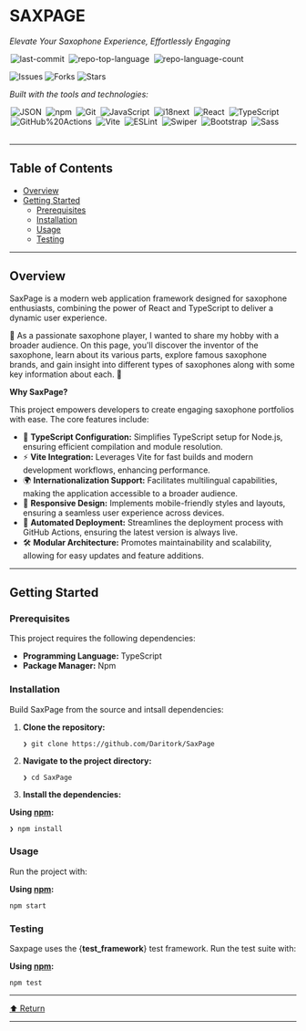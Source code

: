 <div align="left" class="">
<h1>SAXPAGE</h1>
<p><em>Elevate Your Saxophone Experience, Effortlessly Engaging</em></p>

<img alt="last-commit" src="https://img.shields.io/github/last-commit/Daritork/SaxPage?style=flat&amp;logo=git&amp;logoColor=white&amp;color=0080ff" class="inline-block mx-1" style="margin: 0px 2px;">
<img alt="repo-top-language" src="https://img.shields.io/github/languages/top/Daritork/SaxPage?style=flat&amp;color=0080ff" class="inline-block mx-1" style="margin: 0px 2px;">
<img alt="repo-language-count" src="https://img.shields.io/github/languages/count/Daritork/SaxPage?style=flat&amp;color=0080ff" class="inline-block mx-1" style="margin: 0px 2px;">


![Issues](https://img.shields.io/github/issues/Daritork/SaxPage.svg) 
![Forks](https://img.shields.io/github/forks/Daritork/SaxPage.svg) 
![Stars](https://img.shields.io/github/stars/Daritork/SaxPage.svg)


<p><em>Built with the tools and technologies:</em></p>
<img alt="JSON" src="https://img.shields.io/badge/JSON-000000.svg?style=flat&amp;logo=JSON&amp;logoColor=white" class="inline-block mx-1" style="margin: 0px 2px;">
<img alt="npm" src="https://img.shields.io/badge/npm-CB3837.svg?style=flat&amp;logo=npm&amp;logoColor=white" class="inline-block mx-1" style="margin: 0px 2px;">
<img alt="Git" src="https://img.shields.io/badge/Git-F05032.svg?style=flat&amp;logo=Git&amp;logoColor=white" class="inline-block mx-1" style="margin: 0px 2px;">
<img alt="JavaScript" src="https://img.shields.io/badge/JavaScript-F7DF1E.svg?style=flat&amp;logo=JavaScript&amp;logoColor=black" class="inline-block mx-1" style="margin: 0px 2px;">
<img alt="i18next" src="https://img.shields.io/badge/i18next-26A69A.svg?style=flat&amp;logo=i18next&amp;logoColor=white" class="inline-block mx-1" style="margin: 0px 2px;">
<img alt="React" src="https://img.shields.io/badge/React-61DAFB.svg?style=flat&amp;logo=React&amp;logoColor=black" class="inline-block mx-1" style="margin: 0px 2px;">
<img alt="TypeScript" src="https://img.shields.io/badge/TypeScript-3178C6.svg?style=flat&amp;logo=TypeScript&amp;logoColor=white" class="inline-block mx-1" style="margin: 0px 2px;">
<br>
<img alt="GitHub%20Actions" src="https://img.shields.io/badge/GitHub%20Actions-2088FF.svg?style=flat&amp;logo=GitHub-Actions&amp;logoColor=white" class="inline-block mx-1" style="margin: 0px 2px;">
<img alt="Vite" src="https://img.shields.io/badge/Vite-646CFF.svg?style=flat&amp;logo=Vite&amp;logoColor=white" class="inline-block mx-1" style="margin: 0px 2px;">
<img alt="ESLint" src="https://img.shields.io/badge/ESLint-4B32C3.svg?style=flat&amp;logo=ESLint&amp;logoColor=white" class="inline-block mx-1" style="margin: 0px 2px;">
<img alt="Swiper" src="https://img.shields.io/badge/Swiper-6332F6.svg?style=flat&amp;logo=Swiper&amp;logoColor=white" class="inline-block mx-1" style="margin: 0px 2px;">
<img alt="Bootstrap" src="https://img.shields.io/badge/Bootstrap-7952B3.svg?style=flat&amp;logo=Bootstrap&amp;logoColor=white" class="inline-block mx-1" style="margin: 0px 2px;">
<img alt="Sass" src="https://img.shields.io/badge/Sass-CC6699.svg?style=flat&amp;logo=Sass&amp;logoColor=white" class="inline-block mx-1" style="margin: 0px 2px;">
</div>
<br>
<hr>
<h2>Table of Contents</h2>
<ul class="list-disc pl-4 my-0">
<li class="my-0"><a href="#overview">Overview</a></li>
<li class="my-0"><a href="#getting-started">Getting Started</a>
<ul class="list-disc pl-4 my-0">
<li class="my-0"><a href="#prerequisites">Prerequisites</a></li>
<li class="my-0"><a href="#installation">Installation</a></li>
<li class="my-0"><a href="#usage">Usage</a></li>
<li class="my-0"><a href="#testing">Testing</a></li>
</ul>
</li>
</ul>
<hr>
<h2>Overview</h2>
<p>SaxPage is a modern web application framework designed for saxophone enthusiasts, combining the power of React and TypeScript to deliver a dynamic user experience.</p>
🎷 As a passionate saxophone player, I wanted to share my hobby with a broader audience. On this page, you'll discover the inventor of the saxophone, learn about its various parts, explore famous saxophone brands, and gain insight into different types of saxophones along with some key information about each. 🎷
<p><strong>Why SaxPage?</strong></p>
<p>This project empowers developers to create engaging saxophone portfolios with ease. The core features include:</p>
<ul class="list-disc pl-4 my-0">
<li class="my-0">🎨 <strong>TypeScript Configuration:</strong> Simplifies TypeScript setup for Node.js, ensuring efficient compilation and module resolution.</li>
<li class="my-0">⚡ <strong>Vite Integration:</strong> Leverages Vite for fast builds and modern development workflows, enhancing performance.</li>
<li class="my-0">🌍 <strong>Internationalization Support:</strong> Facilitates multilingual capabilities, making the application accessible to a broader audience.</li>
<li class="my-0">📱 <strong>Responsive Design:</strong> Implements mobile-friendly styles and layouts, ensuring a seamless user experience across devices.</li>
<li class="my-0">🚀 <strong>Automated Deployment:</strong> Streamlines the deployment process with GitHub Actions, ensuring the latest version is always live.</li>
<li class="my-0">🛠️ <strong>Modular Architecture:</strong> Promotes maintainability and scalability, allowing for easy updates and feature additions.</li>
</ul>
<hr>
<h2>Getting Started</h2>
<h3>Prerequisites</h3>
<p>This project requires the following dependencies:</p>
<ul class="list-disc pl-4 my-0">
<li class="my-0"><strong>Programming Language:</strong> TypeScript</li>
<li class="my-0"><strong>Package Manager:</strong> Npm</li>
</ul>
<h3>Installation</h3>
<p>Build SaxPage from the source and intsall dependencies:</p>
<ol>
<li class="my-0">
<p><strong>Clone the repository:</strong></p>
<pre><code class="language-sh">❯ git clone https://github.com/Daritork/SaxPage
</code></pre>
</li>
<li class="my-0">
<p><strong>Navigate to the project directory:</strong></p>
<pre><code class="language-sh">❯ cd SaxPage
</code></pre>
</li>
<li class="my-0">
<p><strong>Install the dependencies:</strong></p>
</li>
</ol>
<p><strong>Using <a href="https://www.npmjs.com/">npm</a>:</strong></p>
<pre><code class="language-sh">❯ npm install
</code></pre>
<h3>Usage</h3>
<p>Run the project with:</p>
<p><strong>Using <a href="https://www.npmjs.com/">npm</a>:</strong></p>
<pre><code class="language-sh">npm start
</code></pre>
<h3>Testing</h3>
<p>Saxpage uses the {<strong>test_framework</strong>} test framework. Run the test suite with:</p>
<p><strong>Using <a href="https://www.npmjs.com/">npm</a>:</strong></p>
<pre><code class="language-sh">npm test
</code></pre>
<hr>
<div align="left" class=""><a href="#top">⬆ Return</a></div>
<hr></div>
